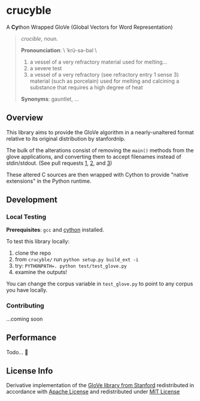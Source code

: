# crucyble

A **Cy**thon Wrapped GloVe (Global Vectors for Word Representation)

> *crucible*, noun. 
>
> **Pronounciation**: \ ˈkrü-sə-bəl \
> 1. a vessel of a very refractory material used for melting...
> 2. a severe test
> 3. a vessel of a very refractory (see refractory entry 1 sense 3) material (such as porcelain) used for melting and calcining a substance that requires a   high degree of heat
>
> **Synonyms**: gauntlet, ...

## Overview

This library aims to provide the GloVe algorithm in a nearly-unaltered format relative to its original distribution by stanfordnlp.

The bulk of the alterations consist of removing the `main()` methods from the glove applications, and converting them to accept filenames instead of stdin/stdout. (See pull requests [1](https://github.com/ttymck/crucyble/pull/1), [2](https://github.com/ttymck/crucyble/pull/2), and [3](https://github.com/ttymck/crucyble/pull/3))

These altered C sources are then wrapped with Cython to provide "native extensions" in the Python runtime.

## Development

### Local Testing
**Prerequisites**: `gcc` and [cython](https://cython.readthedocs.io/en/latest/src/quickstart/install.html) installed.

To test this library locally:
1. clone the repo
2. from `crucyble/` run `python setup.py build_ext -i`
3. try: `PYTHONPATH=. python test/test_glove.py`
4. examine the outputs!

You can change the corpus variable in `test_glove.py` to point to any corpus you have locally.

### Contributing
...coming soon

## Performance

Todo... :shrug:

## License Info

Derivative implementation of the [GloVe library from Stanford](https://github.com/stanfordnlp/GloVe) redistributed in accordance with [Apache License](./src/lib/glove/LICENSE) and redistributed under [MIT License](./LICENSE)